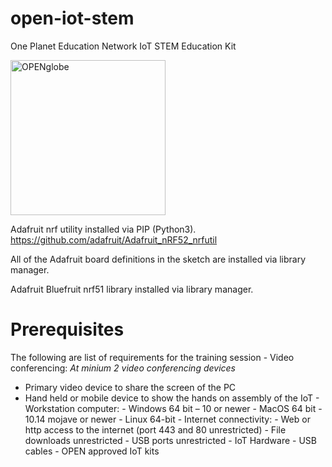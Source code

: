 # open-iot-stem
One Planet Education Network IoT STEM Education Kit


<img width="248" alt="OPENglobe" src="https://user-images.githubusercontent.com/17368055/199580276-4e5cb63f-2cf8-4e95-b6a8-bd3511b393b7.png">

Adafruit nrf utility installed via PIP (Python3).
https://github.com/adafruit/Adafruit_nRF52_nrfutil

All of the Adafruit board definitions in the sketch are installed via library manager.

Adafruit Bluefruit nrf51 library installed via library manager.

# Prerequisites
The following are list of requirements for the training session
	- Video conferencing: 
   *At minium 2 video conferencing devices*
   - Primary video device to share the screen of the PC
   - Hand held or mobile device to show the hands on assembly of the IoT
	- Workstation computer:
    - Windows 64 bit – 10 or newer
    - MacOS 64 bit - 10.14 mojave or newer 
    - Linux 64-bit 
	- Internet connectivity:
    - Web or http access to the internet (port 443 and 80 unrestricted)
    - File downloads unrestricted
    - USB ports unrestricted
	- IoT Hardware
    - USB cables
    - OPEN approved IoT kits

